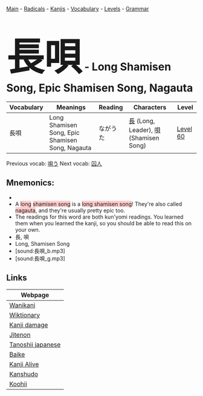 <style> bigfont {font-size: 100px}</style>
[Main](../README.md) -
[Radicals](../radicals.md) -
[Kanjis](../kanjis.md) -
[Vocabulary](../vocabulary.md) -
[Levels](../levels.md) -
[Grammar](../grammar.md)
# <bigfont> 長唄</bigfont> - Long Shamisen Song, Epic Shamisen Song, Nagauta 

| Vocabulary | Meanings | Reading | Characters | Level |
| --- | --- | --- | --- | --- |
| 長唄 | Long Shamisen Song, Epic Shamisen Song, Nagauta | ながうた |  [長](../kanjis/長.md) (Long, Leader), [唄](../kanjis/唄.md) (Shamisen Song) | [Level 60](../levels/wk_level60.md) |

Previous vocab: [唄う](唄う.md) Next vocab: [囚人](囚人.md) 

## Mnemonics:

* 
* A <span style="background-color:#ffcccb"> long</span> <span style="background-color:#ffcccb"> shamisen song</span> is a <span style="background-color:#ffcccb"> long shamisen song</span>! They're also called <span style="background-color:#ffcccb"> nagauta</span>, and they're usually pretty epic too.
* The readings for this word are both kun'yomi readings. You learned them when you learned the kanji, so you should be able to read this on your own.
* 長, 唄
* Long, Shamisen Song
* [sound:長唄_b.mp3]
* [sound:長唄_g.mp3]


## Links 

| Webpage |
| --- |
| [Wanikani          ](https://www.wanikani.com/kanji/長唄) |
| [Wiktionary        ](https://en.wiktionary.org/wiki/長唄) |
| [Kanji damage      ](http://www.kanjidamage.com/kanji/search?utf8=✓&q=長唄) |
| [Jitenon           ](https://jitenon.com/kanji/長唄) |
| [Tanoshii japanese ](https://www.tanoshiijapanese.com/dictionary/kanji.cfm?k=長唄) |
| [Baike             ](https://baike.baidu.com/item/長唄) |
| [Kanji Alive       ](https://app.kanjialive.com/長唄) |
| [Kanshudo          ](https://www.kanshudo.com/searchmn?q=長唄) |
| [Koohii            ](https://kanji.koohii.com/study/kanji/長唄) |
